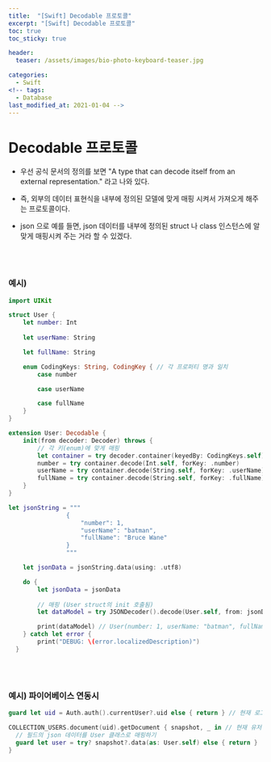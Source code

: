 ```yaml
---
title:  "[Swift] Decodable 프로토콜"
excerpt: "[Swift] Decodable 프로토콜"
toc: true
toc_sticky: true

header:
  teaser: /assets/images/bio-photo-keyboard-teaser.jpg

categories:
  - Swift
<!-- tags:
  - Database 
last_modified_at: 2021-01-04 -->
---
```

# Decodable 프로토콜
- 우선 공식 문서의 정의를 보면 "A type that can decode itself from an external representation." 라고 나와 있다.

- 즉, 외부의 데이터 표현식을 내부에 정의된 모델에 맞게 매핑 시켜서 가져오게 해주는 프로토콜이다.

- json 으로 예를 들면, json 데이터를 내부에 정의된 struct 나 class 인스턴스에 알맞게 매핑시켜 주는 거라 할 수 있겠다.

<br>
<br>

### 예시) 

```swift
import UIKit

struct User {
    let number: Int
    
    let userName: String

    let fullName: String

    enum CodingKeys: String, CodingKey { // 각 프로퍼티 명과 일치
        case number

        case userName

        case fullName
    }
}

extension User: Decodable {
    init(from decoder: Decoder) throws {
        // 각 키(enum)에 맞게 매핑
        let container = try decoder.container(keyedBy: CodingKeys.self)
        number = try container.decode(Int.self, forKey: .number)
        userName = try container.decode(String.self, forKey: .userName)
        fullName = try container.decode(String.self, forKey: .fullName)
    }
}

let jsonString = """
                {
                    "number": 1,
                    "userName": "batman",
                    "fullName": "Bruce Wane"
                }
                """

    let jsonData = jsonString.data(using: .utf8)

    do {
        let jsonData = jsonData
        
        // 매핑 (User struct의 init 호출됨)
        let dataModel = try JSONDecoder().decode(User.self, from: jsonData!)

        print(dataModel) // User(number: 1, userName: "batman", fullName: "Bruce Wane") 출력
    } catch let error {
        print("DEBUG: \(error.localizedDescription)")
  }

```

<br>
<br>

### 예시) 파이어베이스 연동시

```swift
guard let uid = Auth.auth().currentUser?.uid else { return } // 현재 로그인 유저의 id를 가져오기

COLLECTION_USERS.document(uid).getDocument { snapshot, _ in // 현재 유저 id를 가지는 필드들 가져오기
  // 필드의 json 데이터를 User 클래스로 매핑하기
  guard let user = try? snapshot?.data(as: User.self) else { return }
}
```
